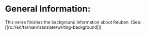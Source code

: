 # General Information:
This verse finishes the background information about Reuben. (See: [[rc://en/ta/man/translate/writing-background]])